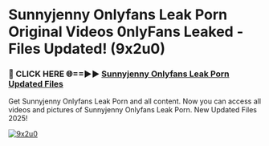 # Sunnyjenny Onlyfans Leak Porn Original Videos 0nlyFans Leaked - Files Updated! (9x2u0)

<h3>🔴 CLICK HERE 🌐==►► <a href="https://tinyurl.com/3hn5wdd3" rel="nofollow">Sunnyjenny Onlyfans Leak Porn Updated Files</a></h3>

Get Sunnyjenny Onlyfans Leak Porn and all content. Now you can access all videos and pictures of Sunnyjenny Onlyfans Leak Porn. New Updated Files 2025!

[![9x2u0](https://i.imgur.com/4HnBqBT.gif)](https://tinyurl.com/3hn5wdd3)
